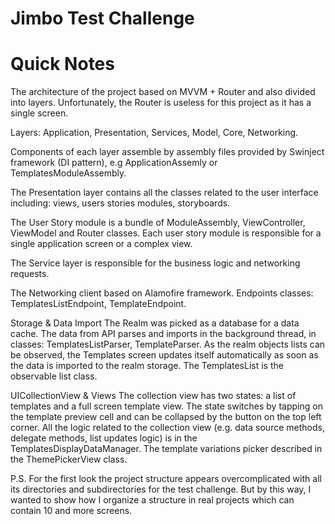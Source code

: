 # Jimbo Test Challenge

# Quick Notes

The architecture of the project based on MVVM + Router and also divided into layers. Unfortunately, the Router is useless for this project as it has a single screen.

Layers: Application, Presentation, Services, Model, Core, Networking.

Components of each layer assemble by assembly files provided by Swinject framework (DI pattern), e.g ApplicationAssemly or TemplatesModuleAssembly.

The Presentation layer contains all the classes related to the user interface including: views, users stories modules, storyboards.

The User Story module is a bundle of ModuleAssembly, ViewController, ViewModel and Router classes. Each user story module is responsible for a single application screen or a complex view.

The Service layer is responsible for the business logic and networking requests.

The Networking client based on Alamofire framework. Endpoints classes: TemplatesListEndpoint, TemplateEndpoint.

Storage & Data Import
The Realm was picked as a database for a data cache. The data from API parses and imports in the background thread, in classes: TemplatesListParser, TemplateParser.
As the realm objects lists can be observed, the Templates screen updates itself automatically as soon as the data is imported to the realm storage. The TemplatesList is the observable list class.

UICollectionView & Views
The collection view has two states: a list of templates and a full screen template view. The state switches by tapping on the template preview cell and can be collapsed by the button on the top left corner.
All the logic related to the collection view (e.g. data source methods, delegate methods, list updates logic) is in the TemplatesDisplayDataManager.
The template variations picker described in the ThemePickerView class.

P.S. For the first look the project structure appears overcomplicated with all its directories and subdirectories for the test challenge. But by this way, I wanted to show how I organize a structure in real projects which can contain 10 and more screens.
